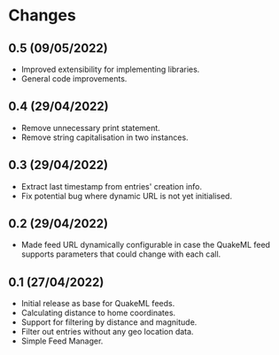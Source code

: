 # Changes

## 0.5 (09/05/2022)
* Improved extensibility for implementing libraries.
* General code improvements.

## 0.4 (29/04/2022)
* Remove unnecessary print statement.
* Remove string capitalisation in two instances.

## 0.3 (29/04/2022)
* Extract last timestamp from entries' creation info.
* Fix potential bug where dynamic URL is not yet initialised.

## 0.2 (29/04/2022)
* Made feed URL dynamically configurable in case the QuakeML feed supports parameters
  that could change with each call.

## 0.1 (27/04/2022)
* Initial release as base for QuakeML feeds.
* Calculating distance to home coordinates.
* Support for filtering by distance and magnitude.
* Filter out entries without any geo location data.
* Simple Feed Manager.
